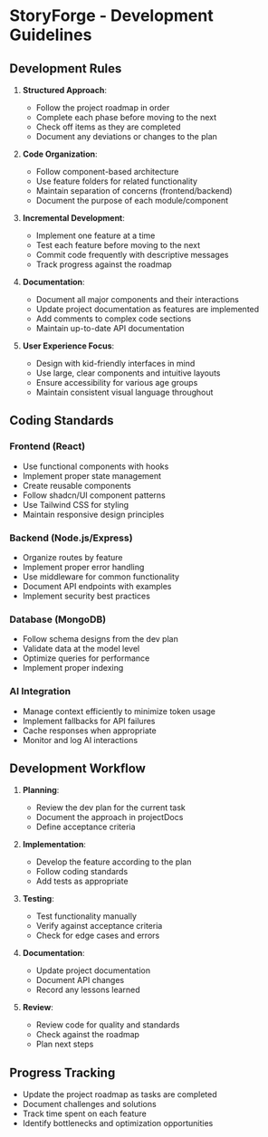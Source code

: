 # StoryForge - Development Guidelines

## Development Rules

1. **Structured Approach**: 
   - Follow the project roadmap in order
   - Complete each phase before moving to the next
   - Check off items as they are completed
   - Document any deviations or changes to the plan

2. **Code Organization**:
   - Follow component-based architecture
   - Use feature folders for related functionality
   - Maintain separation of concerns (frontend/backend)
   - Document the purpose of each module/component

3. **Incremental Development**:
   - Implement one feature at a time
   - Test each feature before moving to the next
   - Commit code frequently with descriptive messages
   - Track progress against the roadmap

4. **Documentation**:
   - Document all major components and their interactions
   - Update project documentation as features are implemented
   - Add comments to complex code sections
   - Maintain up-to-date API documentation

5. **User Experience Focus**:
   - Design with kid-friendly interfaces in mind
   - Use large, clear components and intuitive layouts
   - Ensure accessibility for various age groups
   - Maintain consistent visual language throughout

## Coding Standards

### Frontend (React)
- Use functional components with hooks
- Implement proper state management
- Create reusable components
- Follow shadcn/UI component patterns
- Use Tailwind CSS for styling
- Maintain responsive design principles

### Backend (Node.js/Express)
- Organize routes by feature
- Implement proper error handling
- Use middleware for common functionality
- Document API endpoints with examples
- Implement security best practices

### Database (MongoDB)
- Follow schema designs from the dev plan
- Validate data at the model level
- Optimize queries for performance
- Implement proper indexing

### AI Integration
- Manage context efficiently to minimize token usage
- Implement fallbacks for API failures
- Cache responses when appropriate
- Monitor and log AI interactions

## Development Workflow

1. **Planning**:
   - Review the dev plan for the current task
   - Document the approach in projectDocs
   - Define acceptance criteria

2. **Implementation**:
   - Develop the feature according to the plan
   - Follow coding standards
   - Add tests as appropriate

3. **Testing**:
   - Test functionality manually
   - Verify against acceptance criteria
   - Check for edge cases and errors

4. **Documentation**:
   - Update project documentation
   - Document API changes
   - Record any lessons learned

5. **Review**:
   - Review code for quality and standards
   - Check against the roadmap
   - Plan next steps

## Progress Tracking

- Update the project roadmap as tasks are completed
- Document challenges and solutions
- Track time spent on each feature
- Identify bottlenecks and optimization opportunities 